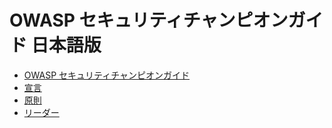 # OWASP セキュリティチャンピオンガイド 日本語版

* [OWASP セキュリティチャンピオンガイド](index.md)
* [宣言](tab_manifesto.md)
* [原則](tab_principles.md)
* [リーダー](leaders.md)
